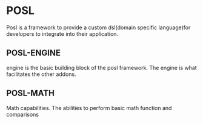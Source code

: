 POSL
===========

Posl is a framework to provide a custom dsl(domain specific language)for developers to integrate into their application.

POSL-ENGINE
-----------
engine is the basic building block of the posl framework. The engine is what facilitates the other addons.

POSL-MATH
-----------
Math capabilities. The abilities to perform basic math function and comparisons